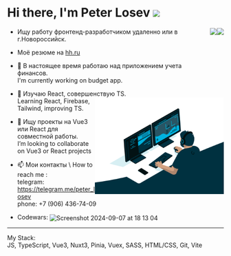 <link rel="stylesheet" href="style.css">

# Hi there, I'm Peter Losev <img width=30 src="https://camo.githubusercontent.com/9fd2c024a247a44434ed1c44c7c2fc2481e3333b4192330e2ae61ccfcac19d47/68747470733a2f2f656d6f6a69732e736c61636b6d6f6a69732e636f6d2f656d6f6a69732f696d616765732f313533313834393433302f343234362f626c6f622d73756e676c61737365732e6769663f31353331383439343330" />



<a href="https://github.com/drraga/convoychat">
  <img height=130 align="right" src="https://github-readme-stats.vercel.app/api?username=drraga&theme=vue-dark&show_icons=true&card_width=300" />
</a>

<a href="https://github.com/drraga/convoychat">
  <img height=130 align="right" src="https://github-readme-stats.vercel.app/api/top-langs?username=drraga&layout=compact&langs_count=8&card_width=300" />
</a>

- Ищу работу фронтенд-разработчиком удаленно или в г.Новороссийск.
  
- Моё резюме на [hh.ru](https://shchelkovo.hh.ru/resume/90ee6778ff0c60df160039ed1f416d5178416d)

- 🔧 В настоящее время работаю над приложением учета финансов.
  </br>
  I'm currently working on budget app.

- 🌱 Изучаю React, совершенствую TS.
  </br>
     <img width=300 align="right" src="https://raw.githubusercontent.com/kirklin/kirklin/main/img/code.gif" />
   Learning React, Firebase, Tailwind, improving TS.

- 👯 Ищу проекты на Vue3 или React для совместной работы.
</br>I’m looking to collaborate on Vue3 or React projects

- 📫 Мои контакты \ How to reach me :
  </br>
  telegram: https://telegram.me/peter_losev
  </br>
  phone: +7 (906) 436-74-09


- Codewars: <img align="center" class="coding" width=100 alt="Screenshot 2024-09-07 at 18 13 04" src="https://github.com/user-attachments/assets/972387ee-bd4e-47d5-8211-793c4b0960b3">

---
My Stack:
</br>
JS, TypeScript, Vue3, Nuxt3, Pinia, Vuex, SASS, HTML/CSS, Git, Vite 

